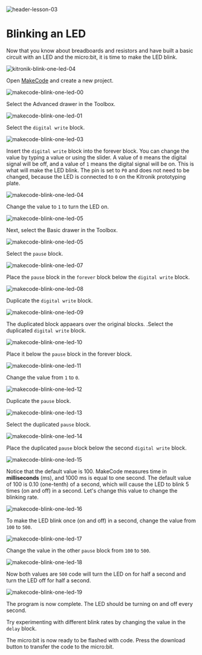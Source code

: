 ![header-lesson-03](assets/header-lesson-03.png)

# Blinking an LED

Now that you know about breadboards and resistors and have built a basic circuit with an LED and the micro:bit, it is time to make the LED blink.

![kitronik-blink-one-led-04](assets/kitronik-blink-one-led-04.png)

Open [MakeCode](https://makecode.microbit.org/) and create a new project.

![makecode-blink-one-led-00](assets/makecode-blink-one-led-00.png)

Select the Advanced drawer in the Toolbox.

![makecode-blink-one-led-01](assets/makecode-blink-one-led-01.png)

Select the `digital write` block.

![makecode-blink-one-led-03](assets/makecode-blink-one-led-03.png)

Insert the `digital write` block into the forever block. You can change the value by typing a value or using the slider. A value of `0` means the digital signal will be off, and a value of `1` means the digital signal will be on. This is what will make the LED blink. The pin is set to `P0` and does not need to be changed, because the LED is connected to `0` on the  Kitronik prototyping plate.

![makecode-blink-one-led-04](assets/makecode-blink-one-led-04.png)

Change the value to `1` to turn the LED on.

![makecode-blink-one-led-05](assets/makecode-blink-one-led-05.png)

Next, select the Basic drawer in the Toolbox.

![makecode-blink-one-led-05](assets/makecode-blink-one-led-06.png)

Select the `pause` block.


![makecode-blink-one-led-07](assets/makecode-blink-one-led-07.png)

Place the `pause` block in the `forever` block below the `digital write` block.

![makecode-blink-one-led-08](assets/makecode-blink-one-led-08.png)

Duplicate the `digital write` block.

![makecode-blink-one-led-09](assets/makecode-blink-one-led-09.png)

The duplicated block appaears over the original blocks. .Select the duplicated `digital write` block.

![makecode-blink-one-led-10](assets/makecode-blink-one-led-10.png)

Place it below the `pause` block in the forever block.

![makecode-blink-one-led-11](assets/makecode-blink-one-led-11.png)

Change the value from `1` to `0`.

![makecode-blink-one-led-12](assets/makecode-blink-one-led-12.png)

Duplicate the `pause` block.

![makecode-blink-one-led-13](assets/makecode-blink-one-led-13.png)

Select the duplicated `pause` block.

![makecode-blink-one-led-14](assets/makecode-blink-one-led-14.png)

Place the duplicated `pause` block below the second `digital write` block.

![makecode-blink-one-led-15](assets/makecode-blink-one-led-15.png)

Notice that the default value is 100. MakeCode measures time in **milliseconds** (ms), and 1000 ms is equal to one second. The default value of 100 is 0.10 (one-tenth) of a second, which will cause the LED to blink 5 times (on and off) in a second. Let's change this value to change the blinking rate.

![makecode-blink-one-led-16](assets/makecode-blink-one-led-16.png)

To make the LED blink once (on and off) in a second, change the value from `100` to `500`.

![makecode-blink-one-led-17](assets/makecode-blink-one-led-17.png)

Change the value in the other `pause` block from `100` to `500`.

![makecode-blink-one-led-18](assets/makecode-blink-one-led-18.png)

Now both values are `500` code will turn the LED on for half a second and turn the LED off for half a second.

![makecode-blink-one-led-19](assets/makecode-blink-one-led-19.png)

The program is now complete. The LED should be turning on and off every second.

Try experimenting with different blink rates by changing the value in the `delay` block.

The micro:bit is now ready to be flashed with code. Press the download button to transfer the code to the micro:bit.
